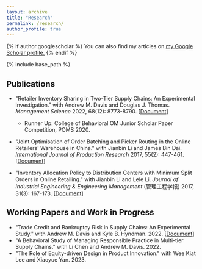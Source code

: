 ```yaml
---
layout: archive
title: "Research"
permalink: /research/
author_profile: true
---
```


{% if author.googlescholar %}
  You can also find my articles on <u><a href="{{author.googlescholar}}">my Google Scholar profile</a>.</u>
{% endif %}

{% include base_path %}

## Publications
* "Retailer Inventory Sharing in Two-Tier Supply Chains: An Experimental Investigation." with Andrew M. Davis and 
  Douglas J. Thomas. *Management Science* 2022, 68(12): 8773-8790. [[Document](https://rihuanhuang.github.io/files/InvShare.pdf)]
  * Runner Up: College of Behavioral OM Junior Scholar Paper Competition, POMS 2020.
  
* "Joint Optimisation of Order Batching and Picker Routing in the Online Retailers' Warehouse in China." with Jianbin Li and James Bin Dai. *International Journal of Production Research* 2017, 55(2): 447-461. [[Document](https://rihuanhuang.github.io/files/2017IJPR.pdf)]

* "Inventory Allocation Policy to Distribution Centers with Minimum Split Orders in Online Retailing." with Jianbin 
  Li and Lele Li. *Journal of Industrial Engineering & Engineering Management* (管理工程学报) 2017, 31(3): 167-173. 
[[Document](https://rihuanhuang.github.io/files/2017GLGCXB.pdf)]

## Working Papers and Work in Progress
* "Trade Credit and Bankruptcy Risk in Supply Chains: An Experimental Study." with Andrew M. Davis and Kyle B. 
  Hyndman. 2022. [[Document](https://rihuanhuang.github.io/files/trade_credit.pdf)]
* "A Behavioral Study of Managing Responsible Practice in Multi-tier Supply Chains." with Li Chen and Andrew 
  M. Davis. 2022.
* "The Role of Equity-driven Design in Product Innovation." with Wee Kiat Lee and Xiaoyue Yan. 2023.


